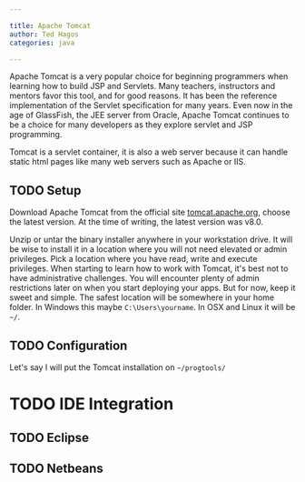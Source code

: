```yaml
---

title: Apache Tomcat
author: Ted Hagos
categories: java

---
```


Apache Tomcat is a very popular choice for beginning programmers when learning how to build JSP and Servlets. Many teachers, instructors and mentors favor this tool, and for good reasons. It has been the reference implementation of the Servlet specification for many years. Even now in the age of GlassFish, the JEE server from Oracle, Apache Tomcat continues to be a choice for many developers as they explore servlet and JSP programming. 

Tomcat is a servlet container, it is also a web server because it can handle static html pages like many web servers such as Apache or IIS. 

## TODO Setup

Download Apache Tomcat from the official site [tomcat.apache.org](http://tomcat.apache.org), choose the latest version. At the time of writing, the latest version was v8.0. 

Unzip or untar the binary installer anywhere in your workstation drive. It will be wise to install it in a location where you will not need elevated or admin privileges. Pick a location where you have read, write and execute privileges. When starting to learn how to work with Tomcat, it's best not to have administrative challenges. You will encounter plenty of admin restrictions later on when you start deploying your apps. But for now, keep it sweet and simple. The safest location will be somewhere in your home folder. In Windows this maybe `C:\Users\yourname`. In OSX and Linux it will be `~/`. 

## TODO Configuration

Let's say I will put the Tomcat installation on `~/progtools/`  

# TODO IDE Integration

## TODO Eclipse

## TODO Netbeans
